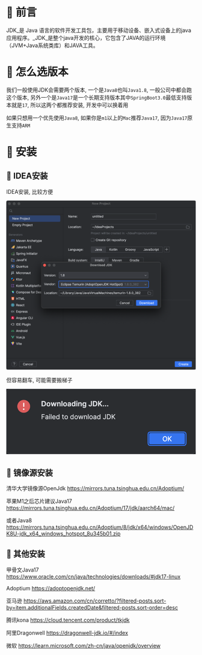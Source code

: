 # 🍎 前言

JDK_是 Java 语言的软件开发工具包，主要用于移动设备、嵌入式设备上的java应用程序。_JDK_是整个java开发的核心，它包含了JAVA的运行环境（JVM+Java系统类库）和JAVA工具。

# 🍎 怎么选版本

我们一般使用JDK会需要两个版本, 一个是`Java8`也叫`Java1.8`, 一般公司中都会跑这个版本, 另外一个是`Java17`是一个长期支持版本其中`SpringBoot3.0`最低支持版本就是`17`, 所以这两个都推荐安装, 开发中可以换着用

如果只想用一个优先使用`Java8`, 如果你是`m1`以上的`Mac`推荐`Java17`, 因为`Java17`原生支持`ARM`

# 🍎 安装

## 🌲 IDEA安装

IDEA安装, 比较方便

![](images/Pasted%20image%2020230902110350.png)

但容易翻车, 可能需要搬梯子

![](images/Pasted%20image%2020230902110429.png)

## 🌲 镜像源安装

清华大学镜像源OpenJdk
https://mirrors.tuna.tsinghua.edu.cn/Adoptium/

苹果M1之后芯片建议Java17
https://mirrors.tuna.tsinghua.edu.cn/Adoptium/17/jdk/aarch64/mac/

或者Java8
https://mirrors.tuna.tsinghua.edu.cn/Adoptium/8/jdk/x64/windows/OpenJDK8U-jdk_x64_windows_hotspot_8u345b01.zip

## 🌲 其他安装

甲骨文Java17
https://www.oracle.com/cn/java/technologies/downloads/#jdk17-linux

Adoptium
https://adoptopenjdk.net/

亚马逊
https://aws.amazon.com/cn/corretto/?filtered-posts.sort-by=item.additionalFields.createdDate&filtered-posts.sort-order=desc

腾讯kona
https://cloud.tencent.com/product/tkjdk

阿里Dragonwell
https://dragonwell-jdk.io/#/index

微软
https://learn.microsoft.com/zh-cn/java/openjdk/overview